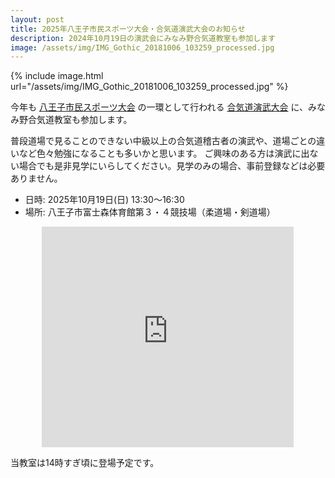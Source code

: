 ```yaml
---
layout: post
title: 2025年八王子市民スポーツ大会・合気道演武大会のお知らせ
description: 2024年10月19日の演武会にみなみ野合気道教室も参加します
image: /assets/img/IMG_Gothic_20181006_103259_processed.jpg
---
```

{% include image.html url="/assets/img/IMG_Gothic_20181006_103259_processed.jpg" %}

今年も [八王子市民スポーツ大会](https://www.8spokyo.com/taikai/shimin_taikai/shimin_taikai.html) の一環として行われる [合気道演武大会](https://sites.google.com/view/hachioji-aikido/enbukai-2025) に、みなみ野合気道教室も参加します。

普段道場で見ることのできない中級以上の合気道稽古者の演武や、道場ごとの違いなど色々勉強になることも多いかと思います。
ご興味のある方は演武に出ない場合でも是非見学にいらしてください。見学のみの場合、事前登録などは必要ありません。

- 日時: 2025年10月19日(日) 13:30〜16:30
- 場所: 八王子市富士森体育館第３・４競技場（柔道場・剣道場）

<div style="position:relative;width:80%;padding-top:70%;margin:0 auto;">
<iframe src="https://www.google.com/maps/embed?pb=!1m18!1m12!1m3!1d3242.080917084045!2d139.32002807615464!3d35.65037797259721!2m3!1f0!2f0!3f0!3m2!1i1024!2i768!4f13.1!3m3!1m2!1s0x60191c2ad389a29b%3A0x5bd980fb9a1b2ccc!2z5a-M5aOr5qOu5L2T6IKy6aSo!5e0!3m2!1sja!2sjp!4v1695739391839!5m2!1sja!2sjp" style="position:absolute;width:100%;height:100%;top:0;left:0;border:0;" allowfullscreen="" loading="lazy" referrerpolicy="no-referrer-when-downgrade"></iframe>
</div>

当教室は14時すぎ頃に登場予定です。
